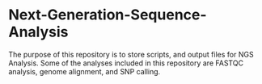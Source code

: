 # Next-Generation-Sequence-Analysis
The purpose of this repository is to store scripts, and output files for NGS Analysis. Some of the analyses included in this repository are FASTQC analysis, genome alignment, and SNP calling.   
